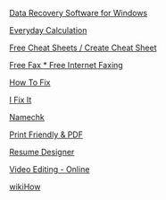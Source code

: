 <p>
<a href="https://www.cleverfiles.com/disk-drill-windows.html">Data Recovery Software for Windows</a>
</p>
<p>
<a href="https://everydaycalculation.com/">Everyday Calculation</a>
</p>
<p>
<a href="https://cheatography.com/">Free Cheat Sheets / Create Cheat Sheet</a>
</p>
<p>
<a href="https://faxzero.com/">Free Fax * Free Internet Faxing</a>
</p>
<p>
<a href="http://how-to-fix-a-toilet.com/">How To Fix</a>
</p>
<p>
<a href="https://tr.ifixit.com/">I Fix It</a>
</p>
<p>
<a href="https://namechk.com/">Namechk</a>
</p>
<p>
<a href="https://www.printfriendly.com/">Print Friendly & PDF</a>
</p>
<p>
<a href="https://ceev.io/?ref=producthunt">Resume Designer</a>
</p>
<p>
<a href="https://www.veed.io/">Video Editing - Online</a>
</p>
<p>
<a href="https://www.wikihow.com/Main-Page">wikiHow</a>
</p>
